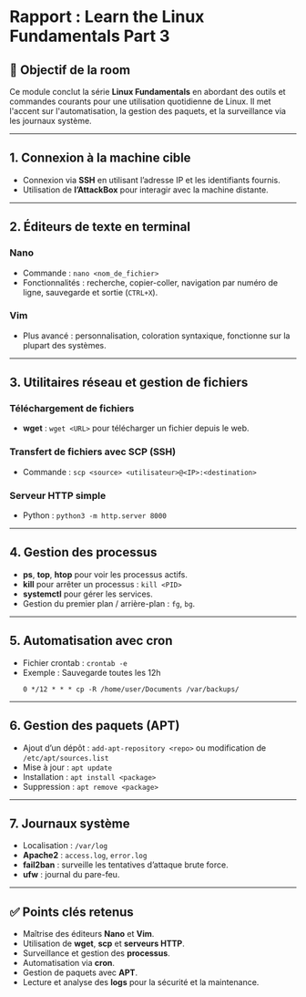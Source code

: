 
# Rapport : Learn the Linux Fundamentals Part 3

## 🎯 Objectif de la room
Ce module conclut la série **Linux Fundamentals** en abordant des outils et commandes courants pour une utilisation quotidienne de Linux.
Il met l'accent sur l'automatisation, la gestion des paquets, et la surveillance via les journaux système.

---

## 1. Connexion à la machine cible
- Connexion via **SSH** en utilisant l’adresse IP et les identifiants fournis.
- Utilisation de **l’AttackBox** pour interagir avec la machine distante.

---

## 2. Éditeurs de texte en terminal
### Nano
- Commande : `nano <nom_de_fichier>`
- Fonctionnalités : recherche, copier-coller, navigation par numéro de ligne, sauvegarde et sortie (`CTRL+X`).
  
### Vim
- Plus avancé : personnalisation, coloration syntaxique, fonctionne sur la plupart des systèmes.

---

## 3. Utilitaires réseau et gestion de fichiers
### Téléchargement de fichiers
- **wget** : `wget <URL>` pour télécharger un fichier depuis le web.

### Transfert de fichiers avec SCP (SSH)
- Commande : `scp <source> <utilisateur>@<IP>:<destination>`

### Serveur HTTP simple
- Python : `python3 -m http.server 8000`

---

## 4. Gestion des processus
- **ps**, **top**, **htop** pour voir les processus actifs.
- **kill** pour arrêter un processus : `kill <PID>`
- **systemctl** pour gérer les services.
- Gestion du premier plan / arrière-plan : `fg`, `bg`.

---

## 5. Automatisation avec cron
- Fichier crontab : `crontab -e`
- Exemple : Sauvegarde toutes les 12h  
  ```
  0 */12 * * * cp -R /home/user/Documents /var/backups/
  ```

---

## 6. Gestion des paquets (APT)
- Ajout d’un dépôt : `add-apt-repository <repo>` ou modification de `/etc/apt/sources.list`
- Mise à jour : `apt update`
- Installation : `apt install <package>`
- Suppression : `apt remove <package>`

---

## 7. Journaux système
- Localisation : `/var/log`
- **Apache2** : `access.log`, `error.log`
- **fail2ban** : surveille les tentatives d’attaque brute force.
- **ufw** : journal du pare-feu.

---

## ✅ Points clés retenus
- Maîtrise des éditeurs **Nano** et **Vim**.
- Utilisation de **wget**, **scp** et **serveurs HTTP**.
- Surveillance et gestion des **processus**.
- Automatisation via **cron**.
- Gestion de paquets avec **APT**.
- Lecture et analyse des **logs** pour la sécurité et la maintenance.
